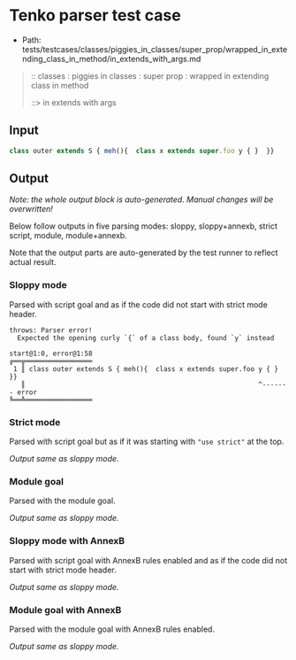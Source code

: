 # Tenko parser test case

- Path: tests/testcases/classes/piggies_in_classes/super_prop/wrapped_in_extending_class_in_method/in_extends_with_args.md

> :: classes : piggies in classes : super prop : wrapped in extending class in method
>
> ::> in extends with args

## Input

`````js
class outer extends S { meh(){  class x extends super.foo y { }  }}
`````

## Output

_Note: the whole output block is auto-generated. Manual changes will be overwritten!_

Below follow outputs in five parsing modes: sloppy, sloppy+annexb, strict script, module, module+annexb.

Note that the output parts are auto-generated by the test runner to reflect actual result.

### Sloppy mode

Parsed with script goal and as if the code did not start with strict mode header.

`````
throws: Parser error!
  Expected the opening curly `{` of a class body, found `y` instead

start@1:0, error@1:58
╔══╦═════════════════
 1 ║ class outer extends S { meh(){  class x extends super.foo y { }  }}
   ║                                                           ^------- error
╚══╩═════════════════

`````

### Strict mode

Parsed with script goal but as if it was starting with `"use strict"` at the top.

_Output same as sloppy mode._

### Module goal

Parsed with the module goal.

_Output same as sloppy mode._

### Sloppy mode with AnnexB

Parsed with script goal with AnnexB rules enabled and as if the code did not start with strict mode header.

_Output same as sloppy mode._

### Module goal with AnnexB

Parsed with the module goal with AnnexB rules enabled.

_Output same as sloppy mode._
